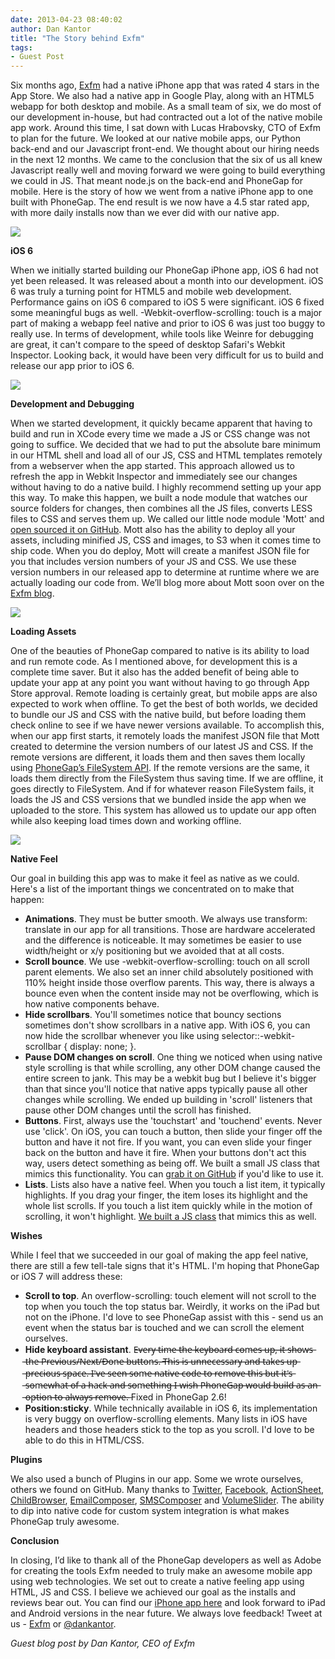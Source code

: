 ```yaml
---
date: 2013-04-23 08:40:02
author: Dan Kantor
title: "The Story behind Exfm"
tags:
- Guest Post
---
```


Six months ago, [Exfm](http://ex.fm) had a native iPhone app that was rated 4 stars in the App Store. We also had a native app in Google Play, along with an HTML5 webapp for both desktop and mobile. As a small team of six, we do most of our development in-house, but had contracted out a lot of the native mobile app work. Around this time, I sat down with Lucas Hrabovsky, CTO of Exfm to plan for the future. We looked at our native mobile apps, our Python back-end and our Javascript front-end. We thought about our hiring needs in the next 12 months. We came to the conclusion that the six of us all knew Javascript really well and moving forward we were going to build everything we could in JS. That meant node.js on the back-end and PhoneGap for mobile. Here is the story of how we went from a native iPhone app to one built with PhoneGap. The end result is we now have a 4.5 star rated app, with more daily installs now than we ever did with our native app.

![](/uploads/blog/2013-04/ratings.jpg)

**iOS 6**

When we initially started building our PhoneGap iPhone app, iOS 6 had not yet been released. It was released about a month into our development. iOS 6 was truly a turning point for HTML5 and mobile web development. Performance gains on iOS 6 compared to iOS 5 were significant. iOS 6 fixed some meaningful bugs as well. -Webkit-overflow-scrolling: touch is a major part of making a webapp feel native and prior to iOS 6 was just too buggy to really use. In terms of development, while tools like Weinre for debugging are great, it can't compare to the speed of desktop Safari's Webkit Inspector. Looking back, it would have been very difficult for us to build and release our app prior to iOS 6.

![](/uploads/blog/2013-04/ios.jpg)

**Development and Debugging**

When we started development, it quickly became apparent that having to build and run in XCode every time we made a JS or CSS change was not going to suffice. We decided that we had to put the absolute bare minimum in our HTML shell and load all of our JS, CSS and HTML templates remotely from a webserver when the app started. This approach allowed us to refresh the app in Webkit Inspector and immediately see our changes without having to do a native build. I highly recommend setting up your app this way. To make this happen, we built a node module that watches our source folders for changes, then combines all the JS files, converts LESS files to CSS and serves them up. We called our little node module 'Mott' and [open sourced it on GitHub](https://github.com/exfm/mott). Mott also has the ability to deploy all your assets, including minified JS, CSS and images, to S3 when it comes time to ship code. When you do deploy, Mott will create a manifest JSON file for you that includes version numbers of your JS and CSS. We use these version numbers in our released app to determine at runtime where we are actually loading our code from. We’ll blog more about Mott soon over on the [Exfm blog](http://blog.ex.fm/). 

![](/uploads/blog/2013-04/devdebug.jpg)

**Loading Assets**

One of the beauties of PhoneGap compared to native is its ability to load and run remote code. As I mentioned above, for development this is a complete time saver. But it also has the added benefit of being able to update your app at any point you want without having to go through App Store approval. Remote loading is certainly great, but mobile apps are also expected to work when offline. To get the best of both worlds, we decided to bundle our JS and CSS with the native build, but before loading them check online to see if we have newer versions available. To accomplish this, when our app first starts, it remotely loads the manifest JSON file that Mott created to determine the version numbers of our latest JS and CSS. If the remote versions are different, it loads them and then saves them locally using [PhoneGap’s FileSystem API](http://docs.phonegap.com/en/2.6.0/cordova_file_file.md.html#FileSystem). If the remote versions are the same, it loads them directly from the FileSystem thus saving time. If we are offline, it goes directly to FileSystem. And if for whatever reason FileSystem fails, it loads the JS and CSS versions that we bundled inside the app when we uploaded to the store. This system has allowed us to update our app often while also keeping load times down and working offline. 

![](/uploads/blog/2013-04/loadingassets.jpg)

**Native Feel**

Our goal in building this app was to make it feel as native as we could. Here's a list of the important things we concentrated on to make that happen: 

* **Animations**. They must be butter smooth. We always use transform: translate in our app for all transitions. Those are hardware accelerated and the difference is noticeable. It may sometimes be easier to use width/height or x/y positioning but we avoided that at all costs.  
* **Scroll bounce**. We use -webkit-overflow-scrolling: touch on all scroll parent elements. We also set an inner child absolutely positioned with 110% height inside those overflow parents. This way, there is always a bounce even when the content inside may not be overflowing, which is how native components behave. 
* **Hide scrollbars**. You'll sometimes notice that bouncy sections sometimes don't show scrollbars in a native app. With iOS 6, you can now hide the scrollbar whenever you like using selector::-webkit-scrollbar { display: none; }. 
* **Pause DOM changes on scroll**. One thing we noticed when using native style scrolling is that while scrolling, any other DOM change caused the entire screen to jank. This may be a webkit bug but I believe it's bigger than that since you'll notice that native apps typically pause all other changes while scrolling. We ended up building in 'scroll' listeners that pause other DOM changes until the scroll has finished. 
* **Buttons**. First, always use the 'touchstart' and 'touchend' events. Never use 'click'. On iOS, you can touch a button, then slide your finger off the button and have it not fire. If you want, you can even slide your finger back on the button and have it fire. When your buttons don't act this way, users detect something as being off. We built a small JS class that mimics this functionality. You can [grab it on GitHub](https://github.com/exfm/touch-element) if you'd like to use it. 
* **Lists**. Lists also have a native feel. When you touch a list item, it typically highlights. If you drag your finger, the item loses its highlight and the whole list scrolls. If you touch a list item quickly while in the motion of scrolling, it won't highlight. [We built a JS class](https://github.com/exfm/touch-list-item) that mimics this as well. 

**Wishes**

While I feel that we succeeded in our goal of making the app feel native, there are still a few tell-tale signs that it's HTML. I'm hoping that PhoneGap or iOS 7 will address these:

* **Scroll to top**. An overflow-scrolling: touch element will not scroll to the top when you touch the top status bar. Weirdly, it works on the iPad but not on the iPhone. I'd love to see PhoneGap assist with this - send us an event when the status bar is touched and we can scroll the element ourselves.  
* **Hide keyboard assistant**. E̶v̶e̶r̶y̶ ̶t̶i̶m̶e̶ ̶t̶h̶e̶ ̶k̶e̶y̶b̶o̶a̶r̶d̶ ̶c̶o̶m̶e̶s̶ ̶u̶p̶,̶ ̶i̶t̶ ̶s̶h̶o̶w̶s̶ ̶t̶h̶e̶ ̶P̶r̶e̶v̶i̶o̶u̶s̶/̶N̶e̶x̶t̶/̶D̶o̶n̶e̶ ̶b̶u̶t̶t̶o̶n̶s̶.̶ ̶T̶h̶i̶s̶ ̶i̶s̶ ̶u̶n̶n̶e̶c̶e̶s̶s̶a̶r̶y̶ ̶a̶n̶d̶ ̶t̶a̶k̶e̶s̶ ̶u̶p̶ ̶p̶r̶e̶c̶i̶o̶u̶s̶ ̶s̶p̶a̶c̶e̶.̶ ̶I̶'̶v̶e̶ ̶s̶e̶e̶n̶ ̶s̶o̶m̶e̶ ̶n̶a̶t̶i̶v̶e̶ ̶c̶o̶d̶e̶ ̶t̶o̶ ̶r̶e̶m̶o̶v̶e̶ ̶t̶h̶i̶s̶ ̶b̶u̶t̶ ̶i̶t̶'̶s̶ ̶s̶o̶m̶e̶w̶h̶a̶t̶ ̶o̶f̶ ̶a̶ ̶h̶a̶c̶k̶ ̶a̶n̶d̶ ̶s̶o̶m̶e̶t̶h̶i̶n̶g̶ ̶I̶ ̶w̶i̶s̶h̶ ̶P̶h̶o̶n̶e̶G̶a̶p̶ ̶w̶o̶u̶l̶d̶ ̶b̶u̶i̶l̶d̶ ̶a̶s̶ ̶a̶n̶ ̶o̶p̶t̶i̶o̶n̶ ̶t̶o̶ ̶a̶l̶w̶a̶y̶s̶ ̶r̶e̶m̶o̶v̶e̶.̶  Fixed in PhoneGap 2.6!  
* **Position:sticky**. While technically available in iOS 6, its implementation is very buggy on overflow-scrolling elements. Many lists in iOS have headers and those headers stick to the top as you scroll. I'd love to be able to do this in HTML/CSS.

**Plugins**

We also used a bunch of Plugins in our app. Some we wrote ourselves, others we found on GitHub. Many thanks to [Twitter](https://github.com/phonegap/phonegap-plugins/tree/master/iOS/Twitter), [Facebook](https://github.com/phonegap/phonegap-facebook-plugin), [ActionSheet](https://github.com/mgcrea/cordova-actionsheet), [ChildBrowser](https://github.com/phonegap/phonegap-plugins/tree/master/iOS/ChildBrowser), [EmailComposer](https://github.com/phonegap/phonegap-plugins/tree/master/iOS/EmailComposer), [SMSComposer](https://github.com/phonegap/phonegap-plugins/tree/master/iOS/SMSComposer) and [VolumeSlider](https://github.com/devgeeks/VolumeSlider). The ability to dip into native code for custom system integration is what makes PhoneGap truly awesome. 

**Conclusion**

In closing, I’d like to thank all of the PhoneGap developers as well as Adobe for creating the tools Exfm needed to truly make an awesome mobile app using web technologies. We set out to create a native feeling app using HTML, JS and CSS. I believe we achieved our goal as the installs and reviews bear out. You can find our [iPhone app here](http://ex.fm/iphone) and look forward to iPad and Android versions in the near future. We always love feedback! Tweet at us - [Exfm](https://twitter.com/exfm) or [@dankantor](https://twitter.com/dankantor).

*Guest blog post by Dan Kantor, CEO of Exfm*